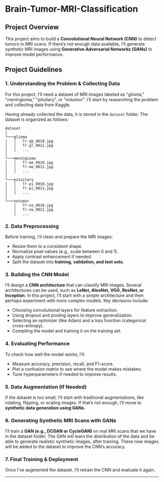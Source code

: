 # Brain-Tumor-MRI-Classification 

## **Project Overview**  
This project aims to build a **Convolutional Neural Network (CNN)** to detect tumors in MRI scans. If there’s not enough data available, I’ll generate synthetic MRI images using **Generative Adversarial Networks (GANs)** to improve model performance. 

## Project Guidelines

### **1. Understanding the Problem & Collecting Data**  
For this project, I’ll need a dataset of MRI images labeled as "glioma," "meningioma," "pituitary", or "notumor". I’ll start by researching the problem and collecting data from Kaggle.

Having already collected the data, it is stored in the `dataset` folder. The dataset is organized as follows:
```
dataset
│
└───glioma
│   │   Tr-gb_0010.jpg
│   │   Tr-gl_0011.jpg
│   │   ...
│
└───meningioma
│   │   Tr-me_0010.jpg
│   │   Tr-me_0011.jpg
│   │   ...
│
└───pituitary
│   │   Tr-pi_0010.jpg
│   │   Tr-pi_0011.jpg
│   │   ...
│
└───notumor
    │   Tr-no_0010.jpg
    │   Tr-no_0011.jpg
    │   ...
```

### **2. Data Preprocessing**  
Before training, I’ll clean and prepare the MRI images:  
- Resize them to a consistent shape.  
- Normalize pixel values (e.g., scale between 0 and 1).  
- Apply contrast enhancement if needed.  
- Split the dataset into **training, validation, and test sets**.

### **3. Building the CNN Model**  
I’ll design a **CNN architecture** that can classify MRI images. 
Several architectures can be used, such as **LeNet, AlexNet, VGG, ResNet, or Inception**.
In this project, I’ll start with a simple architecture and then perhaps experiment with more complex models.
Key decisions include:  
- Choosing convolutional layers for feature extraction.  
- Using dropout and pooling layers to improve generalization.  
- Selecting an optimizer (like Adam) and a loss function (categorical cross-entropy).  
- Compiling the model and training it on the training set.

### **4. Evaluating Performance**  
To check how well the model works, I’ll:  
- Measure accuracy, precision, recall, and F1-score.  
- Plot a confusion matrix to see where the model makes mistakes.  
- Tune hyperparameters if needed to improve results.  

### **5. Data Augmentation (If Needed)**  
If the dataset is too small, I’ll start with traditional augmentations, like rotating, flipping, or scaling images. If that’s not enough, I’ll move to **synthetic data generation using GANs**.  

### **6. Generating Synthetic MRI Scans with GANs**  
I’ll train a **GAN (e.g., DCGAN or CycleGAN)** on real MRI scans that we have in the dataset folder. The GAN will learn the distribution of the data and be able to generate realistic synthetic images, after training. These new images will be added to the dataset to improve the CNN’s accuracy.  

### **7. Final Training & Deployment**  
Once I’ve augmented the dataset, I’ll retrain the CNN and evaluate it again.

---  

